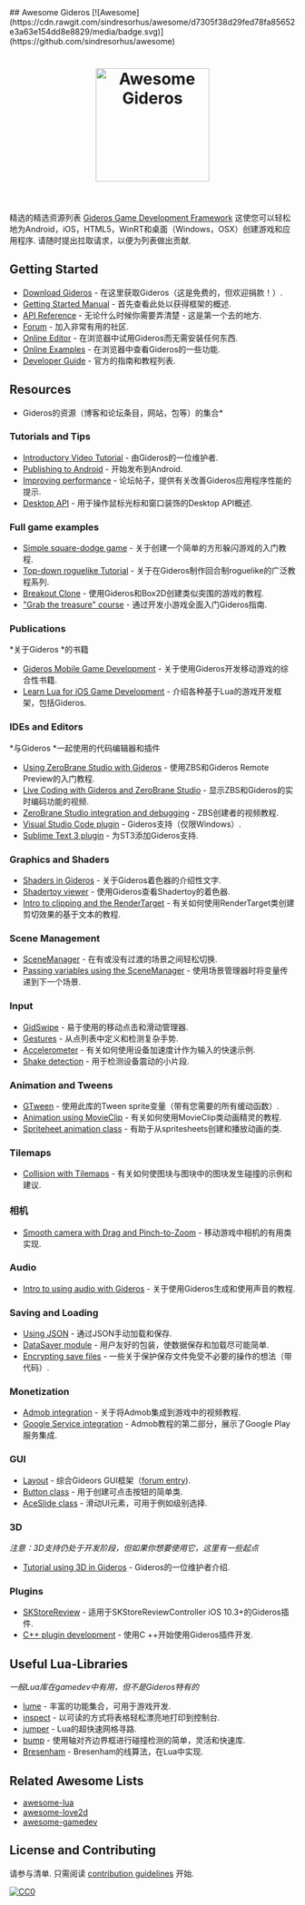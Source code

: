 <div class="github-widget" data-repo="stetso/awesome-gideros"></div>
## Awesome Gideros [![Awesome](https://cdn.rawgit.com/sindresorhus/awesome/d7305f38d29fed78fa85652e3a63e154dd8e8829/media/badge.svg)](https://github.com/sindresorhus/awesome)

<h1 align="center">
	<a href="http://giderosmobile.com"><img width="200" src="https://raw.githubusercontent.com/stetso/awesome-gideros/master/gideros_logo.png" alt="Awesome Gideros"></a>
	<br>
	<br>
</h1>

精选的精选资源列表 [Gideros Game Development Framework](http://giderosmobile.com/)  这使您可以轻松地为Android，iOS，HTML5，WinRT和桌面（Windows，OSX）创建游戏和应用程序.  请随时提出拉取请求，以便为列表做出贡献.



## Getting Started

- [Download Gideros](http://giderosmobile.com/download) - 在这里获取Gideros（这是免费的，但欢迎捐款！）.
- [Getting Started Manual](http://docs.giderosmobile.com) - 首先查看此处以获得框架的概述.
- [API Reference](http://docs.giderosmobile.com/reference/) - 无论什么时候你需要弄清楚 - 这是第一个去的地方.
- [Forum](http://giderosmobile.com/forum/) - 加入非常有用的社区.
- [Online Editor](http://giderosmobile.com/code/) - 在浏览器中试用Gideros而无需安装任何东西.
- [Online Examples](http://giderosmobile.com/examples) - 在浏览器中查看Gideros的一些功能.
- [Developer Guide](http://giderosmobile.com/guide) - 官方的指南和教程列表.

## Resources
* Gideros的资源（博客和论坛条目，网站，包等）的集合*

### Tutorials and Tips
- [Introductory Video Tutorial](https://www.youtube.com/watch?v=IRLxBijIX50) - 由Gideros的一位维护者.
- [Publishing to Android](http://giderosmobile.com/forum/discussion/6894/publishing-tutorial#Item_7) - 开始发布到Android.
- [Improving performance](http://giderosmobile.com/forum/discussion/4892/software-improve-what-kind-of-skills-do-you-need) - 论坛帖子，提供有关改善Gideros应用程序性能的提示.
- [Desktop API](http://giderosmobile.com/forum/discussion/5870/new-desktop-api-test/p1) - 用于操作鼠标光标和窗口装饰的Desktop API概述.


### Full game examples
- [Simple square-dodge game](http://bluebilby.com/2013/05/08/gideros-mobile-tutorial-creating-your-first-game/) - 关于创建一个简单的方形躲闪游戏的入门教程.
- [Top-down roguelike Tutorial](https://programmingbymoonlight.com/roguelike-intro/) - 关于在Gideros制作回合制roguelike的广泛教程系列.
- [Breakout Clone](http://blog.hotbutteredgames.com/post/143878823915/gideros-tutorial-a-simple-box2d-game-gideros-is-a) - 使用Gideros和Box2D创建类似突围的游戏的教程.
- ["Grab the treasure" course](http://www.moosader.com/learn/introduction-to-mobile-game-development/) - 通过开发小游戏全面入门Gideros指南.


### Publications
*关于Gideros *的书籍
- [Gideros Mobile Game Development](https://www.packtpub.com/game-development/gideros-mobile-game-development) - 关于使用Gideros开发移动游戏的综合性书籍.
- [Learn Lua for iOS Game Development](http://www.apress.com/us/book/9781430246626) - 介绍各种基于Lua的游戏开发框架，包括Gideros.

### IDEs and Editors
*与Gideros *一起使用的代码编辑器和插件
- [Using ZeroBrane Studio with Gideros](http://www.indiedb.com/tutorials/gideros-with-zerobrane) - 使用ZBS和Gideros Remote Preview的入门教程.
- [Live Coding with Gideros and ZeroBrane Studio](https://www.youtube.com/watch?v=wPYvJxFxMkM) - 显示ZBS和Gideros的实时编码功能的视频.
- [ZeroBrane Studio integration and debugging](https://www.youtube.com/watch?v=GIipyzSpSr0) -  ZBS创建者的视频教程.
- [Visual Studio Code plugin](https://marketplace.visualstudio.com/items?itemName=devCAT.lua-debug ) -  Gideros支持（仅限Windows）.
- [Sublime Text 3 plugin](http://giderosmobile.com/forum/discussion/5218/gideros-sublime-text-3-package-for-osx-windows-version-0-10/p1) - 为ST3添加Gideros支持.

### Graphics and Shaders
- [Shaders in Gideros](http://bit.ly/2pkF09m) - 关于Gideros着色器的介绍性文字.
- [Shadertoy viewer](http://giderosmobile.com/forum/discussion/6667/shadertoy-viewer-beta-shaders-from-www-shadertoy-com-in-gideros/p1) - 使用Gideros查看Shadertoy的着色器.
- [Intro to clipping and the RenderTarget](http://www.indiedb.com/engines/gideros/tutorials/clipping-in-gideros-with-rendertarget) - 有关如何使用RenderTarget类创建剪切效果的基于文本的教程.

### Scene Management
- [SceneManager](http://appcodingeasy.com/Gideros-Mobile/Manage-Scenes-in-Gideros-Mobile) - 在有或没有过渡的场景之间轻松切换.
- [Passing variables using the SceneManager](http://giderosmobile.com/forum/discussion/1474/passing-variables-with-scene-manager/p1) - 使用场景管理器时将变量传递到下一个场景.

### Input
- [GidSwipe](https://github.com/stetso/GidSwipe) - 易于使用的移动点击和滑动管理器.
- [Gestures](http://appcodingeasy.com/Gideros-Mobile/Detecting-Gestures-in-Gideros) - 从点列表中定义和检测复杂手势.
- [Accelerometer](http://appcodingeasy.com/Gideros-Mobile/Using-Accelerometer-with-Box2d-in-Gideros) - 有关如何使用设备加速度计作为输入的快速示例.
- [Shake detection](http://appcodingeasy.com/Gideros-Mobile/Gideros-Shake-detection) - 用于检测设备震动的小片段.

### Animation and Tweens
- [GTween](http://appcodingeasy.com/Gideros-Mobile/Gideros-GTween-with-easing) - 使用此库的Tween sprite变量（带有您需要的所有缓动函数）.
- [Animation using MovieClip](http://bluebilby.com/2013/05/12/gideros-mobile-tutorial-animated-movieclips/) - 有关如何使用MovieClip类动画精灵的教程.
- [Spriteheet animation class](https://github.com/nascode/gideros_animsheet) - 有助于从spritesheets创建和播放动画的类.

### Tilemaps
 - [Collision with Tilemaps](http://giderosmobile.com/forum/discussion/6353/collision-with-any-object/p1) - 有关如何使图块与图块中的图块发生碰撞的示例和建议.

 ### 相机
 - [Smooth camera with Drag and Pinch-to-Zoom](http://giderosmobile.com/forum/discussion/2715/camera-class-with-kinetics-and-pinch-to-zoom/p1) - 移动游戏中相机的有用类实现.

### Audio
- [Intro to using audio with Gideros](http://bluebilby.com/2013/04/18/gideros-mobile-tutorial-playing-music-and-sound-effects/) - 关于使用Gideros生成和使用声音的教程.

### Saving and Loading
- [Using JSON](http://giderosmobile.com/forum/discussion/6918/saving-and-loading-data-files#Item_1) - 通过JSON手动加载和保存.
- [DataSaver module](http://appcodingeasy.com/Gideros-Mobile/Save-and-load-data-module-for-Gideros-Mobile) - 用户友好的包装，使数据保存和加载尽可能简单.
- [Encrypting save files](http://giderosmobile.com/forum/discussion/5625/simple-savegame-encryption/p1) - 一些关于保护保存文件免受不必要的操作的想法（带代码）.

### Monetization
- [Admob integration](http://giderosmobile.com/forum/discussion/5801/tuto-video-tutorial-how-to-add-admob-plugin-to-your-app) - 关于将Admob集成到游戏中的视频教程.
- [Google Service integration](http://giderosmobile.com/forum/discussion/5806/tuto-video-tutorial-how-to-add-google-services-to-your-app) -  Admob教程的第二部分，展示了Google Play服务集成.

### GUI
- [Layout](https://github.com/Nlcke/layout) - 综合Gideors GUI框架（[forum entry](http://giderosmobile.com/forum/discussion/6651/layout-gideros-gui-framework#Item_23)).
- [Button class](http://appcodingeasy.com/Gideros-Mobile/Gideros-mobile-button-class) - 用于创建可点击按钮的简单类.
- [AceSlide class](http://appcodingeasy.com/Gideros-Mobile/Easy-input-for-choosing-packages-or-levels-in-Gideros-Mobile) - 滑动UI元素，可用于例如级别选择.

### 3D
*注意：3D支持仍处于开发阶段，但如果你想要使用它，这里有一些起点*
- [Tutorial using 3D in Gideros](https://www.youtube.com/watch?v=IfHwdJD6ad8) -  Gideros的一位维护者介绍.

### Plugins
- [SKStoreReview](https://github.com/mertkurum/GiderosStoreReview) - 适用于SKStoreReviewController iOS 10.3+的Gideros插件.
- [C++ plugin development](http://giderosmobile.com/forum/discussion/1025/step-by-step-how-to-write-a-c-plugin-and-deploy-it-to-the-desktop-windows-player) - 使用C ++开始使用Gideros插件开发.

## Useful Lua-Libraries
*一般Lua库在gamedev中有用，但不是Gideros特有的*

- [lume](https://github.com/rxi/lume) - 丰富的功能集合，可用于游戏开发.
- [inspect](https://github.com/kikito/inspect.lua) - 以可读的方式将表格轻松漂亮地打印到控制台.
- [jumper](http://yonaba.github.io/Jumper/) -  Lua的超快速网格寻路.
- [bump](https://github.com/kikito/bump.lua) - 使用轴对齐边界框进行碰撞检测的简单，灵活和快速库.
- [Bresenham](https://github.com/rm-code/Bresenham) -  Bresenham的线算法，在Lua中实现.

## Related Awesome Lists
- [awesome-lua](https://github.com/LewisJEllis/awesome-lua)
- [awesome-love2d](https://github.com/love2d-community/awesome-love2d)
- [awesome-gamedev](https://github.com/mbrukman/awesome-gamedev)


## License and Contributing

 请参与清单.  只需阅读 [contribution guidelines](https://github.com/stetso/awesome-gideros/blob/master/contributing.md) 开始.

[![CC0](http://mirrors.creativecommons.org/presskit/buttons/88x31/svg/cc-zero.svg)](https://creativecommons.org/publicdomain/zero/1.0/)
